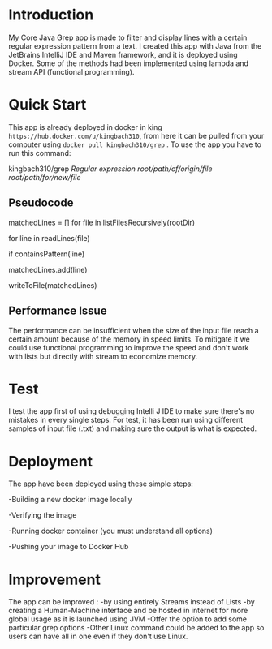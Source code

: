 # Introduction

My Core Java Grep app is made to filter and display lines with a certain regular expression pattern from a text.
I created this app with Java from the JetBrains IntelliJ IDE and Maven framework, and it is deployed using Docker. Some of the methods had been implemented using lambda and stream API (functional programming).

# Quick Start

This app is already deployed in docker in king `https://hub.docker.com/u/kingbach310`, from here it can be pulled from your computer using `docker pull kingbach310/grep` .
To use the app you have to run this command:

kingbach310/grep *Regular expression*  *root/path/of/origin/file*  *root/path/for/new/file*

## Pseudocode

matchedLines = []
for file in listFilesRecursively(rootDir)

for line in readLines(file)

if containsPattern(line)

matchedLines.add(line)

writeToFile(matchedLines)

## Performance Issue

The performance can be insufficient when the size of the input file reach a certain amount because of the memory in speed limits.
To mitigate it we could use functional programming to improve the speed and don't work with lists but directly with stream to economize memory.


# Test

I test the app first of using debugging Intelli J IDE to make sure there's no mistakes in every single steps.
For test, it has been run using different samples of input file (.txt) and making sure the output is what is expected.

# Deployment

The app have been deployed using these simple steps:

-Building a new docker image locally

-Verifying the image

-Running docker container (you must understand all options)

-Pushing your image to Docker Hub


# Improvement

The app can be improved :
-by using entirely Streams instead of Lists
-by creating a Human-Machine interface and be hosted in internet for more global usage as it is launched using JVM
-Offer the option to add some particular grep options
-Other Linux command could be added to the app so users can have all in one even if they don't use Linux.

